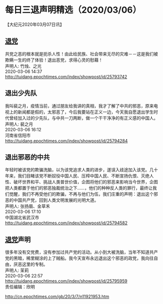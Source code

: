 # 每日三退声明精选（2020/03/06）
  
  
【大纪元2020年03月07日讯】  
## <a href="http://cn.epochtimes.com/gb/tag/%E9%80%80%E5%85%9A.html">退党</a>  
共党之恶的根本就是扼杀人性！由此给民族、社会带来无尽的灾难－－这是我们被欺瞒一生的终了体验！退出恶党，求得心灵的慰藉！  
声明人: 竹烛、之光  
2020-03-06 14:37  
http://tuidang.epochtimes.com/index/showpost/id/25793742  
## 退出少先队  
我叫裴之月，疫情当前，通过朋友给我讲的真相，我才了解了中共的邪恶，原来电视上的新闻都是假的，太邪恶了，今后我要站在正义一边，今天我自愿退出学生时代曾经加入过的少先队，与中共一刀两断，做一个干干净净的有正义感的中国人。  
声明人: 裴之月  
2020-03-06 16:12  
河南省信阳市  
http://tuidang.epochtimes.com/index/showpost/id/25794284  
## 退出邪恶的中共  
年轻时被该党的欺骗洗脑，以为该党追求人类的进步，遂误入歧途加入该党。几十年来，我们目睹该党不断奴役中国人民、压榨中国人民、不断宣扬仇恨、灭绝人性、破坏世界和平、挑战人类普世价值，企图将他们的邪恶来影响当今世界，企图把人类都置于他们的邪恶独裁统治之下&#8230;&#8230;，他们的种种反人类的罪行，最终让我们觉醒，我们不再受他们的欺骗，不再与他们为伍，我们庄重的声明：退出这个邪恶的中国共产党，回到人类文明发展的光明大道。  
声明人: 张扬眉、金草禾  
2020-03-06 17:10  
中国湖北省武汉市  
http://tuidang.epochtimes.com/index/showpost/id/25794582  
## <a href="http://cn.epochtimes.com/gb/tag/%E9%80%80%E5%85%9A.html">退党</a>声明  
很多年没有交党费，没有参加过共产党的活动。从小到大被洗脑，当年不知道共产党的黑暗，稀里糊涂的上了贼船。我今天宣布永远退出这个邪恶的政党，我向往自由，厌恶这里的专制。  
声明人: 茉莉  
2020-03-06 22:57  
http://tuidang.epochtimes.com/index/showpost/id/25795959  
责任编辑：欣明  
  
  
  
http://cn.epochtimes.com/gb/20/3/7/n11921953.htm
